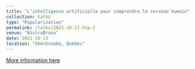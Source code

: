 ```yaml
---
title: "L’intelligence artificielle pour comprendre le cerveau humain"
collection: talks
type: "Popularization"
permalink: /talks/2021-10-13-Pop-2
venue: "BistroBrain"
date: 2021-10-13
location: "Sherbrooke, Québec"
---
```


[More information here](https://www.youtube.com/watch?v=REEjdRE9_AM)
